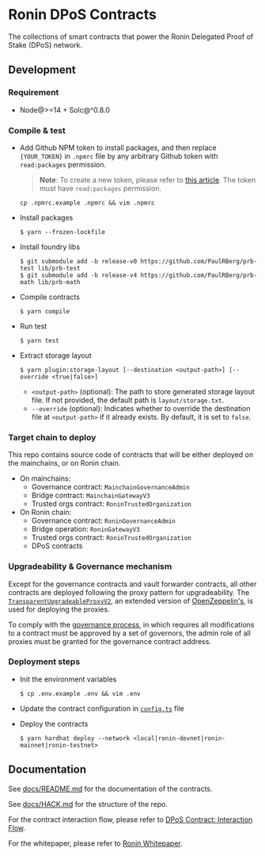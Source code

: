 # Ronin DPoS Contracts

The collections of smart contracts that power the Ronin Delegated Proof of Stake (DPoS) network.

## Development

### Requirement

- Node@>=14 + Solc@^0.8.0

### Compile & test

- Add Github NPM token to install packages, and then replace `{YOUR_TOKEN}` in `.npmrc` file by any arbitrary Github token with `read:packages` permission.

  > **Note**: To create a new token, please refer to [this article](https://docs.github.com/en/authentication/keeping-your-account-and-data-secure/creating-a-personal-access-token). The token must have `read:packages` permission.

  ```shell
  cp .npmrc.example .npmrc && vim .npmrc
  ```

- Install packages

  ```shell
  $ yarn --frozen-lockfile
  ```

- Install foundry libs

    ```
    $ git submodule add -b release-v0 https://github.com/PaulRBerg/prb-test lib/prb-test
    $ git submodule add -b release-v4 https://github.com/PaulRBerg/prb-math lib/prb-math
    ```

- Compile contracts

  ```shell
  $ yarn compile
  ```

- Run test

  ```shell
  $ yarn test
  ```

- Extract storage layout
  ```shell
  $ yarn plugin:storage-layout [--destination <output-path>] [--override <true|false>]
  ```
  - `<output-path>` (optional): The path to store generated storage layout file. If not provided, the default path is `layout/storage.txt`.
  - `--override` (optional): Indicates whether to override the destination file at `<output-path>` if it already exists. By default, it is set to `false`.

### Target chain to deploy

This repo contains source code of contracts that will be either deployed on the mainchains, or on Ronin chain.

- On mainchains:
  - Governance contract: `MainchainGovernanceAdmin`
  - Bridge contract: `MainchainGatewayV3`
  - Trusted orgs contract: `RoninTrustedOrganization`
- On Ronin chain:
  - Governance contract: `RoninGovernanceAdmin`
  - Bridge operation: `RoninGatewayV3`
  - Trusted orgs contract: `RoninTrustedOrganization`
  - DPoS contracts

### Upgradeability & Governance mechanism

Except for the governance contracts and vault forwarder contracts, all other contracts are deployed following the proxy pattern for upgradeability. The [`TransparentUpgradeableProxyV2`](./contracts/extensions/TransparentUpgradeableProxyV2.sol), an extended version of [OpenZeppelin's](https://docs.openzeppelin.com/contracts/3.x/api/proxy#TransparentUpgradeableProxy), is used for deploying the proxies.

To comply with the [governance process](./docs/README.md#governance), in which requires all modifications to a contract must be approved by a set of governors, the admin role of all proxies must be granted for the governance contract address.

### Deployment steps

- Init the environment variables

  ```shell
  $ cp .env.example .env && vim .env
  ```

- Update the contract configuration in [`config.ts`](./src/config.ts) file

- Deploy the contracts

  ```shell
  $ yarn hardhat deploy --network <local|ronin-devnet|ronin-mainnet|ronin-testnet>
  ```

## Documentation

See [docs/README.md](./docs/README.md) for the documentation of the contracts.

See [docs/HACK.md](./docs/HACK.md) for the structure of the repo.

For the contract interaction flow, please refer to [DPoS Contract: Interaction Flow](https://skymavis.notion.site/DPoS-Contract-Interaction-Flow-3a535cf9048f46f69dd9a45958ad9b85).

For the whitepaper, please refer to [Ronin Whitepaper](https://www.notion.so/skymavis/Ronin-Whitepaper-deec289d6cec49d38dc6e904669331a5).
